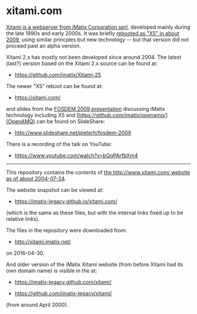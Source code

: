 # xitami.com

[Xitami is a webserver from iMatix Corporation
sprl](https://en.wikipedia.org/wiki/Xitami), developed mainly during
the late 1990s and early 2000s.  It was briefly [rebooted as "X5" in
about 2009](https://xitami.com/), using similar princples but new
technology -- but that version did not proceed past an alpha version.

Xitami 2.x has mostly not been developed since around 2004.  The
latest (last?) version based on the Xitami 2.x source can be found at:

*   https://github.com/imatix/Xitami-25

The newer "X5" reboot can be found at:

*   https://xitami.com/

and slides from the [FOSDEM 2009
presentation](https://archive.fosdem.org/2009/schedule/events/openamq.html)
discussing iMatix technology including X5 and
[https://github.com/imatix/openamq/](OpenAMQ) can be found
on SlideShare:

*   http://www.slideshare.net/pieterh/fosdem-2009

There is a recording of the talk on YouTube:

*   https://www.youtube.com/watch?v=bQgPArfbXm4

---

This repository contains the contents of [the http://www.xitami.com/
website as of about
2004-07-24](https://web.archive.org/web/20040724084713/http://www.xitami.com/).

The website snapshot can be viewed at:

*   https://imatix-legacy.github.io/xitami.com/

(which is the same as these files, but with the internal links fixed up
to be relative links).

The files in the repository were downloaded from:

*   http://xitami.imatix.net/

on 2016-04-30.

And older version of the iMatix Xitami website (from before Xitami had
its own domain name) is visible in the at:

*   https://imatix-legacy.github.com/xitami/

*   https://github.com/imatix-legacy/xitami/

(from around April 2000).
